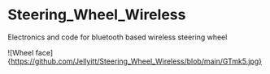 # Steering_Wheel_Wireless
Electronics and code for bluetooth based wireless steering wheel

![Wheel face]{https://github.com/Jellyitt/Steering_Wheel_Wireless/blob/main/GTmk5.jpg}
